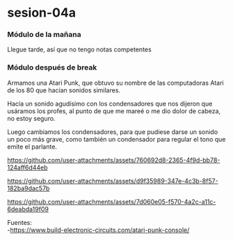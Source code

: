 # sesion-04a
### Módulo de la mañana
Llegue tarde, así que no tengo notas competentes  


### Módulo después de break

Armamos una Atari Punk, que obtuvo su nombre de las computadoras Atari de los 80 que hacían sonidos similares.

Hacía un sonido agudísimo con los condensadores que nos dijeron que usáramos los profes, al punto de que me mareé o me dio dolor de cabeza, no estoy seguro.

Luego cambiamos los condensadores, para que pudiese darse un sonido un poco más grave, como también un condensador para regular el tono que emite el parlante.

https://github.com/user-attachments/assets/760692d8-2365-4f9d-bb78-124aff6d44eb

https://github.com/user-attachments/assets/d9f35989-347e-4c3b-8f57-182ba9dac57b

https://github.com/user-attachments/assets/7d060e05-f570-4a2c-a11c-6deabda19f09






Fuentes:  
-https://www.build-electronic-circuits.com/atari-punk-console/
